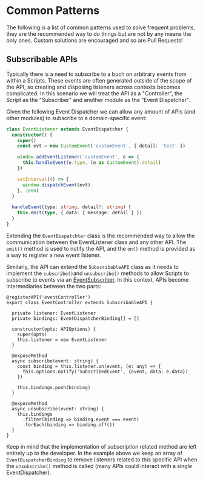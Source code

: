 # Common Patterns

The following is a list of common patterns used to solve frequent problems, they are the recommended way to do things but are not by any means the only ones. Custom solutions are encouraged and so are Pull Requests!

## Subscribable APIs

Typically there is a need to subscribe to a buch on arbitrary events from within a Scripts. These events are often generated outside of the scope of the API, so creating and disposing listeners across contexts becomes complicated. In this scenario we will treat the API as a "Controller", the Script as the "Subscriber" and another module as the "Event Dispatcher".

Given the following Event Dispatcher we can allow any amount of APIs (and other modules) to subscribe to a domain-specific event:

```ts
class EventListener extends EventDispatcher {
  constructor() {
    super()
    const evt = new CustomEvent('customEvent', { detail: 'test' })

    window.addEventListener('customEvent', e => {
      this.handleEvent(e.type, (e as CustomEvent).detail)
    })

    setInterval(() => {
      window.dispatchEvent(evt)
    }, 1000)
  }

  handleEvent(type: string, detail?: string) {
    this.emit(type, { data: { message: detail } })
  }
}
```

Extending the `EventDispatchter` class is the recommended way to allow the communication between the EventListener class and any other API. The `emit()` method is used to notify the API, and the `on()` method is provided as a way to register a new event listener.

Similarly, the API can extend the `SubscribableAPI` class as it needs to implement the `subscribe()`and `unsubscribe()` methods to allow Scripts to subscribe to events via an [EventSubscriber](../scripts/common-patterns.md). In this context, APIs become intermediaries between the two parts:

```
@registerAPI('eventController')
export class EventController extends SubscribableAPI {

  private listener: EventListener
  private bindings: EventDispatcherBinding[] = []

  constructor(opts: APIOptions) {
    super(opts)
    this.listener = new EventListener
  }

  @exposeMethod
  async subscribe(event: string) {
    const binding = this.listener.on(event, (e: any) => {
      this.options.notify('SubscribedEvent', {event, data: e.data})
    })

    this.bindings.push(binding)
  }

  @exposeMethod
  async unsubscribe(event: string) {
    this.bindings
      .filter(binding => binding.event === event)
      .forEach(binding => binding.off())
  }
}
```

Keep in mind that the implementation of subscription related method are left entirely up to the developer. In the example above we keep an array of `EventDispatcherBinding` to remove listeners related to this specific API when the `unsubscribe()` method is called (many APIs could interact with a single EventDispatcher).
